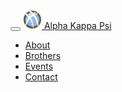 <nav class="navbar navbar-toggleable-md navbar-light bg-faded fixed-top">
  <div class="container nav-container">
    <button class="navbar-toggler navbar-toggler-right" type="button" data-toggle="collapse" data-target="#navbarSupportedContent" aria-controls="navbarSupportedContent" aria-expanded="false" aria-label="Toggle navigation">
      <span class="navbar-toggler-icon"></span>
    </button>
    <a class="navbar-brand" href="./">
      <img src="./_assets/svg/logo.svg" width="30" height="30" class="d-inline-block align-top" alt="">
      Alpha Kappa Psi
    </a>
    <div class="collapse navbar-collapse justify-content-end" id="navbarSupportedContent">
      <ul class="navbar-nav">
        <li class="nav-item">
          <a class="nav-link" href="./about">About</span></a>
        </li>
        <li class="nav-item">
          <a class="nav-link" href="./brothers">Brothers</a>
        </li>
        <li class="nav-item">
          <a class="nav-link" href="./events">Events</a>
        </li>
        <li class="nav-item">
          <a class="nav-link" href="./contact">Contact</a>
        </li>
      </ul>
    </div>
  </div>
</nav>
